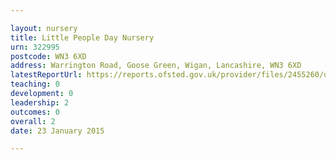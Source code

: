 ```yaml
---

layout: nursery
title: Little People Day Nursery
urn: 322995
postcode: WN3 6XD
address: Warrington Road, Goose Green, Wigan, Lancashire, WN3 6XD
latestReportUrl: https://reports.ofsted.gov.uk/provider/files/2455260/urn/322995.pdf
teaching: 0
development: 0
leadership: 2
outcomes: 0
overall: 2
date: 23 January 2015

---
```


